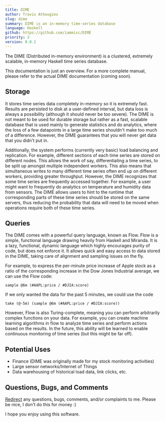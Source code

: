 ```yaml
---
title: DIME
author: Travis Athougies
slug: dime
summary: DIME is an in-memory time-series database
language: Haskell
github: https://github.com/iammisc/DIME
priority: 2
version: 0.0.1
---
```


The DIME (Distributed in-memory environment) is a clustered, extremely scalable, in-memory Haskell time series database.

This documentation is just an overview. For a more complete manual, please refer to the actual DIME documentation (coming soon).

Storage
--------
It stores time series data completely in-memory so it is extremely fast. Results are persisted to disk at a
user-defined interval, but data loss is always a possibility (although it should never be too severe). The DIME
is not meant to be used for durable storage but rather as a fast, scalable database that is used mainly to
generate statistics and do analytics, where the loss of a few datapoints in a large time series shouldn't make
too much of a difference. However, the DIME guarantees that you will never get data that you didn't put in.

Additionally, the system performs (currently very basic) load balancing and replication. For example, different
sections of each time series are stored on different nodes. This allows the work of say, differentiating a
time series, to be split up amongst multiple independent workers. This also means that simultaneous writes to
many different time series often end up on different workers, providing greater throughput. However, the DIME
recognizes that some time series are frequently accessed together. For example, a user might want to frequently
do analytics on temperature and humidity data from sensors. The DIME allows users to hint to the runtime that
corresponding parts of these time series should be stored on the same servers, thus reducing the probability
that data will need to be moved when operations require both of these time series.

Queries
--------

The DIME comes with a powerful query language, known as Flow. Flow is a simple, functional language drawing heavily
from Haskell and Miranda. It is a lazy, functional, dynamic language which highly encourages purity of code, but
does not enforce it. It allows quick and easy access to data stored in the DIME, taking care of alignment and
sampling issues on the fly.

For example, to express the per-minute price increase of Apple stock as a ratio of the corresponding increase in
the Dow Jones Industrial average, we can use the Flow code:

    sample @6m (#AAPL:price / #DJIA:score)

If we only wanted the data for the past 5 minutes, we could use the code

    take (@-5m) (sample @6m (#AAPL:price / #DJIA:score))

However, Flow is also Turing-complete, meaning you can perform arbitrarily complex functions on your data. For example,
you can create machine learning algorithms in flow to analyze time series and perform actions based on the results.
In the future, this ability will be learned to enable continuous monitoring of time series (but this might be far off).

Potential Uses
---------------

* Finance (DIME was originally made for my stock monitoring activities)
* Large sensor networks/Internet of Things
* Data warehousing of historical load data, link clicks, etc.

Questions, Bugs, and Comments
------------------------------

[Redirect](/contact.html) any questions, bugs, comments, and/or complaints to me. Please be nice, I don't do this for money :)

I hope you enjoy using this software.
